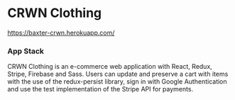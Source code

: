 # CRWN Clothing

https://baxter-crwn.herokuapp.com/

### App Stack
CRWN Clothing is an e-commerce web application with React, Redux, Stripe, Firebase and Sass. Users can update and preserve a cart with items with the use of the redux-persist library, sign in with Google Authentication and use the test implementation of the Stripe API for payments.
